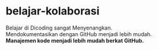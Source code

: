 # belajar-kolaborasi 
Belajar di Dicoding sangat Menyenangkan.<br>
Mendokumentasikan dengan GitHub menjadi lebih mudah.<br>
**Manajemen kode menjadi lebih mudah berkat GitHub.<br>**
